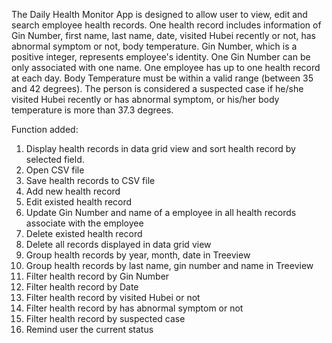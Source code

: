 The Daily Health Monitor App is designed to allow user to view, edit and search employee health records. 
One health record includes information of Gin Number, first name, last name, date, visited Hubei recently or not, has abnormal symptom or not, body temperature. 
Gin Number, which is a positive integer, represents employee's identity. One Gin Number can be only associated with one name. 
One employee has up to one health record at each day. Body Temperature must be within a valid range (between 35 and 42 degrees). 
The person is considered a suspected case if he/she visited Hubei recently or has abnormal symptom, or his/her body temperature is more than 37.3 degrees.

Function added:
1. Display health records in data grid view and sort health record by selected field.
2. Open CSV file
3. Save health records to CSV file
4. Add new health record 
5. Edit existed health record 
6. Update Gin Number and name of a employee in all health records associate with the employee
7. Delete existed health record 
8. Delete all records displayed in data grid view
9. Group health records by year, month, date in Treeview
10. Group health records by last name, gin number and name in Treeview
11. Filter health record by Gin Number
12. Filter health record by Date
13. Filter health record by visited Hubei or not
14. Filter health record by has abnormal symptom or not
15. Filter health record by suspected case
15. Remind user the current status
